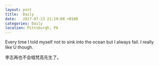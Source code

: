 ```yaml
---
layout: post
title:  Daily
date:   2017-07-23 21:19:00 +0100
categories: Daily
location: Pittsburgh, PA
---
```


Every time I told myself not to sink into the ocean but I always fail.
I really like U though.

李志再也不会唱梵高先生了。
